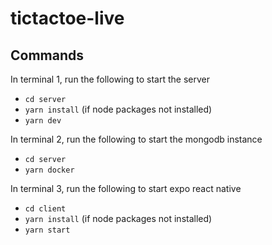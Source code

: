 # tictactoe-live

## Commands

In terminal 1, run the following to start the server
- `cd server`
- `yarn install` (if node packages not installed)
- `yarn dev` 

In terminal 2, run the following to start the mongodb instance
- `cd server`
- `yarn docker` 

In terminal 3, run the following to start expo react native
- `cd client`
- `yarn install` (if node packages not installed)
- `yarn start` 

